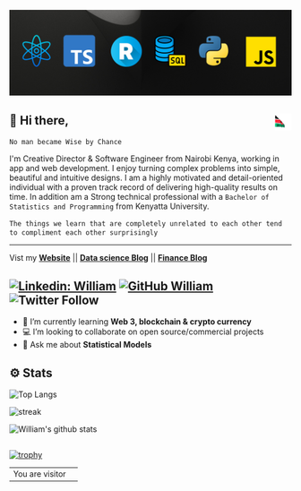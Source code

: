 ![Banner Image](https://github.com/SirWilliam254/SirWilliam254/blob/main/Banner.jpg)


## 👋  Hi there,<img src="flag.gif" height="30" width="30" align ="right">

```
No man became Wise by Chance
```

I'm Creative Director & Software Engineer from Nairobi Kenya, working in app and web development. I enjoy turning complex problems into simple, beautiful and intuitive designs. I am a highly motivated and detail-oriented individual with a proven track record of delivering high-quality results on time.
In addition am a Strong technical professional with a `Bachelor of Statistics and Programming` from Kenyatta University.

```
The things we learn that are completely unrelated to each other tend to compliment each other surprisingly
```

------------------------------------------------------------------------------------------------------------------------------------------------------
Vist my  **[Website](https://william-mburu.netlify.app/)** || **[Data science Blog](https://sirwilliam254.github.io/blog/)** || **[Finance Blog](https://financea.vercel.app/)**

[![Linkedin: William](https://img.shields.io/badge/-William-blue?style=flat-square&logo=Linkedin&logoColor=white&link=https://www.linkedin.com/in/william-mburu-a3907b1a8/)](https://www.linkedin.com/in/william-mburu-a3907b1a8/)
[![GitHub William](https://img.shields.io/github/followers/SirWilliam254?label=follow&style=social)](https://github.com/SirWilliam254)
![Twitter Follow](https://img.shields.io/twitter/follow/WilliamCinemat?style=social)
---
- 🌱 I’m currently learning **Web 3, blockchain & crypto currency**
- 💻 I’m looking to collaborate on open source/commercial projects
- 💬 Ask me about **Statistical Models**       
 
## ⚙️ Stats

![Top Langs](https://github-readme-stats.vercel.app/api/top-langs/?username=SirWilliam254&hide=html,jupyter%20notebook,css,astro,ruby,scss&layout=compact&theme=dark&hide_border=true)


![streak](https://github-readme-streak-stats.herokuapp.com/?user=SirWilliam254&theme=dark&hide_border=true)


![William's github stats](https://github-readme-stats.vercel.app/api?username=SirWilliam254&show_icons=true&hide=issues,contribs&hide_border=true&theme=dark&rank_icon=github)

## 

[![trophy](https://github-profile-trophy.vercel.app/?username=SirWilliam254&layout=compact&theme=matrix&hide_border=true)](https://github.com/SirWilliam254/github-profile-trophy)

<table>
  <tr>
    <td>You are visitor</td>
    <td><img src="https://profile-counter.glitch.me/SirWilliam254/count.svg" alt="" /></td>
  </tr>
</table>


